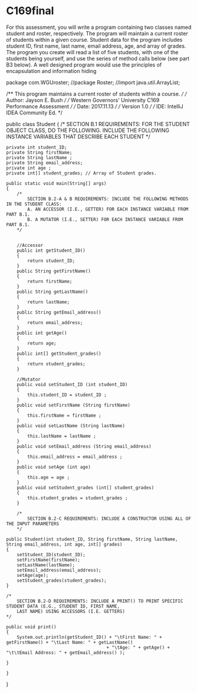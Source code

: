 # C169final
For this assessment, you will write a program containing two classes named student and roster, respectively. The program will maintain a current roster of students within a given course. Student data for the program includes student ID, first name, last name, e­mail address, age, and array of grades. The program you create will read a list of five students, with one of the students being yourself, and use the series of method calls below (see part B3 below). A well ­designed program would use the principles of encapsulation and information hiding


package com.WGUroster;
//package Roster;
//import java.util.ArrayList;


/** This program maintains a current roster of students within a course. */
/* Author: Jayson E. Bush */
/* Western Governors' University C169 Performance Assessment */
/* Date: 2017.11.13 */
/* Version 1.0 */
/* IDE: IntelliJ IDEA Community Ed. */


public class Student
{
    /*
        SECTION B.1 REQUIREMENTS: FOR THE STUDENT OBJECT CLASS, DO THE FOLLOWING. INCLUDE THE FOLLOWING INSTANCE
        VARIABLES THAT DESCRIBE EACH STUDENT
    */

    private int student_ID;
    private String firstName;
    private String lastName ;
    private String email_address;
    private int age ;
    private int[] student_grades; // Array of Student grades.

    public static void main(String[] args)
    {
        /*
            SECTION B.2-A & B REQUIREMENTS: INCLUDE THE FOLLOWING METHODS IN THE STUDENT CLASS:
            A. AN ACCESSOR (I.E., GETTER) FOR EACH INSTANCE VARIABLE FROM PART B.1.
            B. A MUTATOR (I.E., SETTER) FOR EACH INSTANCE VARIABLE FROM PART B.1.
        */


        //Accessor
        public int getStudent_ID()
        {
            return student_ID;
        }
        public String getFirstName()
        {
            return firstName;
        }
        public String getLastName()
        {
            return lastName;
        }
        public String getEmail_address()
        {
            return email_address;
        }
        public int getAge()
        {
            return age;
        }
        public int[] getStudent_grades()
        {
            return student_grades;
        }

        //Mutator
        public void setStudent_ID (int student_ID)
        {
            this.student_ID = student_ID ;
        }
        public void setFirstName (String firstName)
        {
            this.firstName = firstName ;
        }
        public void setLastName (String lastName)
        {
            this.lastName = lastName ;
        }
        public void setEmail_address (String email_address)
        {
            this.email_address = email_address ;
        }
        public void setAge (int age)
        {
            this.age = age ;
        }
        public void setStudent_grades (int[] student_grades)
        {
            this.student_grades = student_grades ;
        }

        /*
            SECTION B.2-C REQUIREMENTS: INCLUDE A CONSTRUCTOR USING ALL OF THE INPUT PARAMETERS
        */

    public Student(int student_ID, String firstName, String lastName, String email_address, int age, int[] grades)
    {
        setStudent_ID(student_ID);
        setFirstName(firstName);
        setLastName(lastName);
        setEmail_address(email_address);
        setAge(age);
        setStudent_grades(student_grades);
    }

    /*
        SECTION B.2-D REQUIREMENTS: INCLUDE A PRINT() TO PRINT SPECIFIC STUDENT DATA (E.G., STUDENT ID, FIRST NAME,
        LAST NAME) USING ACCESSORS (I.E. GETTERS)
    */

    public void print()
    {
        System.out.println(getStudent_ID() + "\tFirst Name: " + getFirstName() + "\tLast Name: " + getLastName()
                                          + "\tAge: " + getAge() + "\t\tEmail Address: " + getEmail_address() );

    }

    }
}

